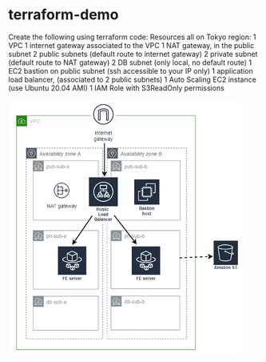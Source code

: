 # terraform-demo
Create the following using terraform code:
Resources all on Tokyo region:
1 VPC
1 internet gateway associated to the VPC
1 NAT gateway, in the public subnet
2 public subnets (default route to internet gateway)
2 private subnet (default route to NAT gateway)
2 DB subnet (only local, no default route)
1 EC2 bastion on public subnet (ssh accessible to your IP only)
1 application load balancer, (associated to 2 public subnets)
1 Auto Scaling EC2 instance (use Ubuntu 20.04 AMI)
1 IAM Role with S3ReadOnly permissions


![Alt text](image.png)